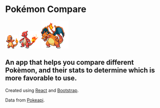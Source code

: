 # Pokémon Compare

![Charmander](https://raw.githubusercontent.com/PokeAPI/sprites/master/sprites/pokemon/versions/generation-v/black-white/animated/4.gif)
![Charmeleon](https://raw.githubusercontent.com/PokeAPI/sprites/master/sprites/pokemon/versions/generation-v/black-white/animated/5.gif)
![Charizard](https://raw.githubusercontent.com/PokeAPI/sprites/master/sprites/pokemon/versions/generation-v/black-white/animated/6.gif)

## An app that helps you compare different Pokèmon, and their stats to determine which is more favorable to use.

Created using [React](https://reactjs.org/) and [Bootstrap](https://getbootstrap.com/).

Data from [Pokeapi](https://pokeapi.co/).